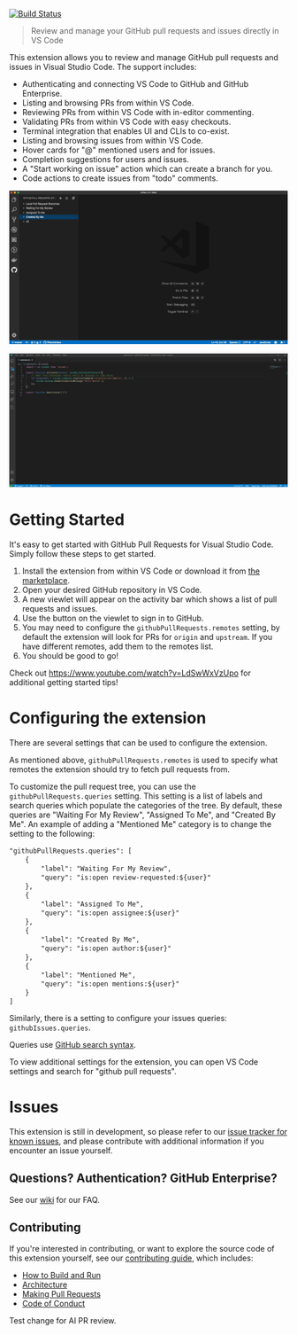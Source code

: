[![Build Status](https://dev.azure.com/vscode/vscode-pull-request-github/_apis/build/status/vscode-pull-request-github%20%28pr%29?branchName=main)](https://dev.azure.com/vscode/vscode-pull-request-github/_build?definitionId=44&branchName=main)

> Review and manage your GitHub pull requests and issues directly in VS Code

This extension allows you to review and manage GitHub pull requests and issues in Visual Studio Code. The support includes:

- Authenticating and connecting VS Code to GitHub and GitHub Enterprise.
- Listing and browsing PRs from within VS Code.
- Reviewing PRs from within VS Code with in-editor commenting.
- Validating PRs from within VS Code with easy checkouts.
- Terminal integration that enables UI and CLIs to co-exist.
- Listing and browsing issues from within VS Code.
- Hover cards for "@" mentioned users and for issues.
- Completion suggestions for users and issues.
- A "Start working on issue" action which can create a branch for you.
- Code actions to create issues from "todo" comments.

![PR Demo](.readme/demo.gif)

![Issue Demo](.readme/issueDemo.gif)

# Getting Started

It's easy to get started with GitHub Pull Requests for Visual Studio Code. Simply follow these steps to get started.

1. Install the extension from within VS Code or download it from [the marketplace](https://aka.ms/vscodepr-download).
1. Open your desired GitHub repository in VS Code.
1. A new viewlet will appear on the activity bar which shows a list of pull requests and issues.
1. Use the button on the viewlet to sign in to GitHub.
1. You may need to configure the `githubPullRequests.remotes` setting, by default the extension will look for PRs for `origin` and `upstream`. If you have different remotes, add them to the remotes list.
1. You should be good to go!

Check out https://www.youtube.com/watch?v=LdSwWxVzUpo for additional getting started tips!

# Configuring the extension

There are several settings that can be used to configure the extension.

As mentioned above, `githubPullRequests.remotes` is used to specify what remotes the extension should try to fetch pull requests from.

To customize the pull request tree, you can use the `githubPullRequests.queries` setting. This setting is a list of labels and search queries which populate the categories of the tree. By default, these queries are "Waiting For My Review", "Assigned To Me", and "Created By Me". An example of adding a "Mentioned Me" category is to change the setting to the following:

```
"githubPullRequests.queries": [
	{
		"label": "Waiting For My Review",
		"query": "is:open review-requested:${user}"
	},
	{
		"label": "Assigned To Me",
		"query": "is:open assignee:${user}"
	},
	{
		"label": "Created By Me",
		"query": "is:open author:${user}"
	},
	{
		"label": "Mentioned Me",
		"query": "is:open mentions:${user}"
	}
]
```

Similarly, there is a setting to configure your issues queries: `githubIssues.queries`.

Queries use [GitHub search syntax](https://help.github.com/en/articles/understanding-the-search-syntax).

To view additional settings for the extension, you can open VS Code settings and search for "github pull requests".

# Issues

This extension is still in development, so please refer to our [issue tracker for known issues](https://github.com/Microsoft/vscode-pull-request-github/issues), and please contribute with additional information if you encounter an issue yourself.

## Questions? Authentication? GitHub Enterprise?

See our [wiki](https://github.com/Microsoft/vscode-pull-request-github/wiki) for our FAQ.

## Contributing

If you're interested in contributing, or want to explore the source code of this extension yourself, see our [contributing guide](https://github.com/Microsoft/vscode-pull-request-github/wiki/Contributing), which includes:

- [How to Build and Run](https://github.com/Microsoft/vscode-pull-request-github/wiki/Contributing#build-and-run)
- [Architecture](https://github.com/Microsoft/vscode-pull-request-github/wiki/Contributing#architecture)
- [Making Pull Requests](https://github.com/Microsoft/vscode-pull-request-github/wiki/Contributing#pull-requests)
- [Code of Conduct](https://github.com/Microsoft/vscode-pull-request-github/wiki/Contributing#code-of-conduct)

Test change for AI PR review.


